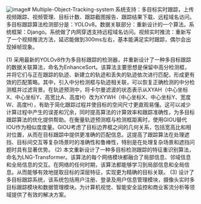 ![image](https://github.com/wenjtop/Multiple-Object-Tracking-system/assets/84707983/71252970-1583-485d-bf86-1f11ba967d92)# Multiple-Object-Tracking-system
系统支持：多目标实时跟踪，上传视频跟踪、视频管理、目标计数、跟踪截图报告、跟踪结果下载、远程域名访问。 多目标跟踪算法检测部分是：YOLOv8。数据关联部分：重新设计的一个算法。系统框架：Django。系统做了内网穿透支持远程域名访问。视频实时推流：重新写了一个视频推流方法，延迟能做到300ms左右，基本能满足实时跟踪，偶尔会出现掉帧现象。



(1) 采用最新的YOLOv8作为多目标跟踪的检测器，并重新设计了一种多目标跟踪的数据关联算法，命名为EnhanceSort。该算法主要思想是保留中高分检测框，并将它们与正在跟踪的轨迹、新建立的轨迹和丢失的轨迹依次进行匹配，形成更有效的匹配策略。其中，引入中分检测框与轨迹相关联，可以恢复正确检测的中分检测框并过滤背景。在轨迹预测中，将卡尔曼滤波的状态表示从XYAH（中心坐标X、中心坐标Y、高宽比A、高度H）改为XYWH（中心坐标X、中心坐标Y、宽度W、高度H），有助于简化跟踪过程并使目标的空间尺寸更直观易懂。这可以减少计算过程中产生的误差和冗余，同时提高算法的计算效率和跟踪准确性，为多目标跟踪算法的优化提供帮助。在衡量轨迹预测框与检测框距离时，使用GIOU替代IOU作为相似度度量。GIOU考虑了目标边界框之间的几何关系，包括宽高比和相对位置，从而在目标跟踪中提供更准确的匹配信息。这提高了跟踪算法在处理遮挡、目标间交互等复杂场景时的准确性和鲁棒性，特别是在处理复杂场景和遮挡问题时具有显著优势。
(2) 本文重新设计了一种多目标检测跟踪的特征重识别算法，命名为LNG-Transformer。该算法的每个网络模块都融合了局部信息、邻域信息和全局信息的交互。在网络的任何时期，该算法都能够学习到局部信息和全局信息。从而能够有效地提取目标的深层特征，实现更为精确的目标关联。
(3) 设计了多目标跟踪系统，该系统包括用户注册、登录及用户信息管理模块，摄像头实时多目标跟踪模块和数据管理模块。为计算机视觉、智能安全监控和商业客流分析等领域提供了有效的解决方案。

